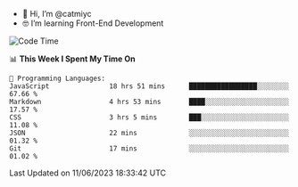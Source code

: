 - 👋 Hi, I’m @catmiyc
- 🤓 I’m learning Front-End Development

<!---
catmiyc/catmiyc is a ✨ special ✨ repository because its `README.md` (this file) appears on your GitHub profile.
You can click the Preview link to take a look at your changes.
--->


<!--START_SECTION:waka-->
![Code Time](http://img.shields.io/badge/Code%20Time-287%20hrs%209%20mins-blue)

📊 **This Week I Spent My Time On** 

```text
💬 Programming Languages: 
JavaScript               18 hrs 51 mins      █████████████████░░░░░░░░   67.66 % 
Markdown                 4 hrs 53 mins       ████░░░░░░░░░░░░░░░░░░░░░   17.57 % 
CSS                      3 hrs 5 mins        ███░░░░░░░░░░░░░░░░░░░░░░   11.08 % 
JSON                     22 mins             ░░░░░░░░░░░░░░░░░░░░░░░░░   01.32 % 
Git                      17 mins             ░░░░░░░░░░░░░░░░░░░░░░░░░   01.02 % 
```


 Last Updated on 11/06/2023 18:33:42 UTC
<!--END_SECTION:waka-->
